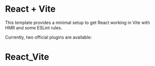 # React + Vite

This template provides a minimal setup to get React working in Vite with HMR and some ESLint rules.

Currently, two official plugins are available:

# React_Vite
